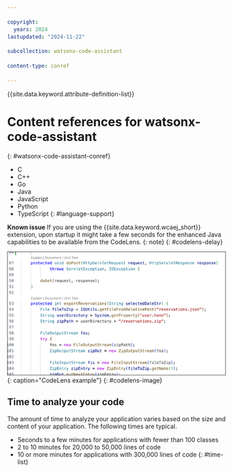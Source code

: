```yaml
---

copyright:
  years: 2024
lastupdated: "2024-11-22"

subcollection: watsonx-code-assistant

content-type: conref

---
```


{{site.data.keyword.attribute-definition-list}}

# Content references for watsonx-code-assistant
{: #watsonx-code-assistant-conref}

- C 
- C++
- Go
- Java 
- JavaScript
- Python
- TypeScript
{: #language-support}

**Known issue** If you are using the {{site.data.keyword.wcaej_short}} extension, upon startup it might take a few seconds for the enhanced Java capabilities to be available from the CodeLens.
{: note}
{: #codelens-delay}

![CodeLens example](/images/codelens.png){: caption="CodeLens example"}
{: #codelens-image}

## Time to analyze your code
The amount of time to analyze your application varies based on the size and content of your application. The following times are typical.
* Seconds to a few minutes for applications with fewer than 100 classes
* 2 to 10 minutes for 20,000 to 50,000 lines of code
* 10 or more minutes for applications with 300,000 lines of code
{: #time-list}
